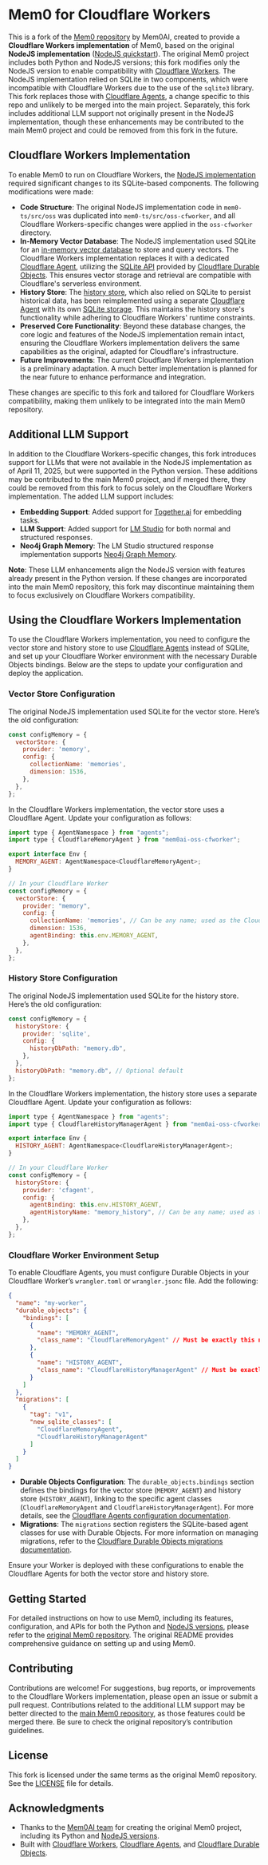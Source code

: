 # Mem0 for Cloudflare Workers

This is a fork of the [Mem0 repository](https://github.com/mem0ai/mem0) by Mem0AI, created to provide a **Cloudflare Workers implementation** of Mem0, based on the original **NodeJS implementation** ([NodeJS quickstart](https://docs.mem0.ai/open-source/node-quickstart)). The original Mem0 project includes both Python and NodeJS versions; this fork modifies only the NodeJS version to enable compatibility with [Cloudflare Workers](https://workers.cloudflare.com/). The NodeJS implementation relied on SQLite in two components, which were incompatible with Cloudflare Workers due to the use of the `sqlite3` library. This fork replaces those with [Cloudflare Agents](https://developers.cloudflare.com/agents/), a change specific to this repo and unlikely to be merged into the main project. Separately, this fork includes additional LLM support not originally present in the NodeJS implementation, though these enhancements may be contributed to the main Mem0 project and could be removed from this fork in the future.

## Cloudflare Workers Implementation

To enable Mem0 to run on Cloudflare Workers, the [NodeJS implementation](https://docs.mem0.ai/open-source/node-quickstart) required significant changes to its SQLite-based components. The following modifications were made:

- **Code Structure**: The original NodeJS implementation code in `mem0-ts/src/oss` was duplicated into `mem0-ts/src/oss-cfworker`, and all Cloudflare Workers-specific changes were applied in the `oss-cfworker` directory.
- **In-Memory Vector Database**: The NodeJS implementation used SQLite for an [in-memory vector database](https://docs.mem0.ai/components/vectordbs/config) to store and query vectors. The Cloudflare Workers implementation replaces it with a dedicated [Cloudflare Agent](https://developers.cloudflare.com/agents/), utilizing the [SQLite API](https://developers.cloudflare.com/agents/api-reference/store-and-sync-state/#sql-api) provided by [Cloudflare Durable Objects](https://developers.cloudflare.com/durable-objects/). This ensures vector storage and retrieval are compatible with Cloudflare's serverless environment.
- **History Store**: The [history store](https://docs.mem0.ai/open-source/node-quickstart#history-store), which also relied on SQLite to persist historical data, has been reimplemented using a separate [Cloudflare Agent](https://developers.cloudflare.com/agents/) with its own [SQLite storage](https://developers.cloudflare.com/agents/api-reference/store-and-sync-state/#sql-api). This maintains the history store's functionality while adhering to Cloudflare Workers' runtime constraints.
- **Preserved Core Functionality**: Beyond these database changes, the core logic and features of the NodeJS implementation remain intact, ensuring the Cloudflare Workers implementation delivers the same capabilities as the original, adapted for Cloudflare's infrastructure.
- **Future Improvements**: The current Cloudflare Workers implementation is a preliminary adaptation. A much better implementation is planned for the near future to enhance performance and integration.

These changes are specific to this fork and tailored for Cloudflare Workers compatibility, making them unlikely to be integrated into the main Mem0 repository.

## Additional LLM Support

In addition to the Cloudflare Workers-specific changes, this fork introduces support for LLMs that were not available in the NodeJS implementation as of April 11, 2025, but were supported in the Python version. These additions may be contributed to the main Mem0 project, and if merged there, they could be removed from this fork to focus solely on the Cloudflare Workers implementation. The added LLM support includes:

- **Embedding Support**: Added support for [Together.ai](https://docs.mem0.ai/components/embedders/overview) for embedding tasks.
- **LLM Support**: Added support for [LM Studio](https://docs.mem0.ai/components/llms/overview) for both normal and structured responses.
- **Neo4j Graph Memory**: The LM Studio structured response implementation supports [Neo4j Graph Memory](https://docs.mem0.ai/open-source/graph_memory/overview).

**Note**: These LLM enhancements align the NodeJS version with features already present in the Python version. If these changes are incorporated into the main Mem0 repository, this fork may discontinue maintaining them to focus exclusively on Cloudflare Workers compatibility.

## Using the Cloudflare Workers Implementation

To use the Cloudflare Workers implementation, you need to configure the vector store and history store to use [Cloudflare Agents](https://developers.cloudflare.com/agents/) instead of SQLite, and set up your Cloudflare Worker environment with the necessary Durable Objects bindings. Below are the steps to update your configuration and deploy the application.

### Vector Store Configuration

The original NodeJS implementation used SQLite for the vector store. Here’s the old configuration:

```javascript
const configMemory = {
  vectorStore: {
	provider: 'memory',
	config: {
	  collectionName: 'memories',
	  dimension: 1536,
	},
  },
};
```

In the Cloudflare Workers implementation, the vector store uses a Cloudflare Agent. Update your configuration as follows:

```javascript
import type { AgentNamespace } from "agents";
import type { CloudflareMemoryAgent } from "mem0ai-oss-cfworker";

export interface Env {
  MEMORY_AGENT: AgentNamespace<CloudflareMemoryAgent>;
}

// In your Cloudflare Worker
const configMemory = {
  vectorStore: {
	provider: "memory",
	config: {
	  collectionName: 'memories', // Can be any name; used as the Cloudflare Agent ID
	  dimension: 1536,
	  agentBinding: this.env.MEMORY_AGENT,
	},
  },
};
```

### History Store Configuration

The original NodeJS implementation used SQLite for the history store. Here’s the old configuration:

```javascript
const configMemory = {
  historyStore: {
	provider: 'sqlite',
	config: {
	  historyDbPath: "memory.db",
	},
  },
  historyDbPath: "memory.db", // Optional default
};
```

In the Cloudflare Workers implementation, the history store uses a separate Cloudflare Agent. Update your configuration as follows:

```javascript
import type { AgentNamespace } from "agents";
import type { CloudflareHistoryManagerAgent } from "mem0ai-oss-cfworker";

export interface Env {
  HISTORY_AGENT: AgentNamespace<CloudflareHistoryManagerAgent>;
}

// In your Cloudflare Worker
const configMemory = {
  historyStore: {
	provider: 'cfagent',
	config: {
	  agentBinding: this.env.HISTORY_AGENT,
	  agentHistoryName: "memory_history", // Can be any name; used as the Cloudflare Agent ID
	},
  },
};
```

### Cloudflare Worker Environment Setup

To enable Cloudflare Agents, you must configure Durable Objects in your Cloudflare Worker’s `wrangler.toml` or `wrangler.jsonc` file. Add the following:

```json
{
  "name": "my-worker",
  "durable_objects": {
	"bindings": [
	  {
		"name": "MEMORY_AGENT",
		"class_name": "CloudflareMemoryAgent" // Must be exactly this name
	  },
	  {
		"name": "HISTORY_AGENT",
		"class_name": "CloudflareHistoryManagerAgent" // Must be exactly this name
	  }
	]
  },
  "migrations": [
	{
	  "tag": "v1",
	  "new_sqlite_classes": [
		"CloudflareMemoryAgent",
		"CloudflareHistoryManagerAgent"
	  ]
	}
  ]
}
```

- **Durable Objects Configuration**: The `durable_objects.bindings` section defines the bindings for the vector store (`MEMORY_AGENT`) and history store (`HISTORY_AGENT`), linking to the specific agent classes (`CloudflareMemoryAgent` and `CloudflareHistoryManagerAgent`). For more details, see the [Cloudflare Agents configuration documentation](https://developers.cloudflare.com/agents/api-reference/configuration/).
- **Migrations**: The `migrations` section registers the SQLite-based agent classes for use with Durable Objects. For more information on managing migrations, refer to the [Cloudflare Durable Objects migrations documentation](https://developers.cloudflare.com/durable-objects/reference/durable-objects-migrations/).

Ensure your Worker is deployed with these configurations to enable the Cloudflare Agents for both the vector store and history store.

## Getting Started

For detailed instructions on how to use Mem0, including its features, configuration, and APIs for both the Python and [NodeJS versions](https://docs.mem0.ai/open-source/node-quickstart), please refer to the [original Mem0 repository](https://github.com/mem0ai/mem0). The original README provides comprehensive guidance on setting up and using Mem0.

## Contributing

Contributions are welcome! For suggestions, bug reports, or improvements to the Cloudflare Workers implementation, please open an issue or submit a pull request. Contributions related to the additional LLM support may be better directed to the [main Mem0 repository](https://github.com/mem0ai/mem0), as those features could be merged there. Be sure to check the original repository’s contribution guidelines.

## License

This fork is licensed under the same terms as the original Mem0 repository. See the [LICENSE](LICENSE) file for details.

## Acknowledgments

- Thanks to the [Mem0AI team](https://github.com/mem0ai) for creating the original Mem0 project, including its Python and [NodeJS versions](https://docs.mem0.ai/open-source/node-quickstart).
- Built with [Cloudflare Workers](https://workers.cloudflare.com/), [Cloudflare Agents](https://developers.cloudflare.com/agents/), and [Cloudflare Durable Objects](https://developers.cloudflare.com/durable-objects/).